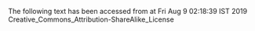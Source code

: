 The following text has been accessed from at Fri Aug 9 02:18:39 IST 2019
Creative_Commons_Attribution-ShareAlike_License
